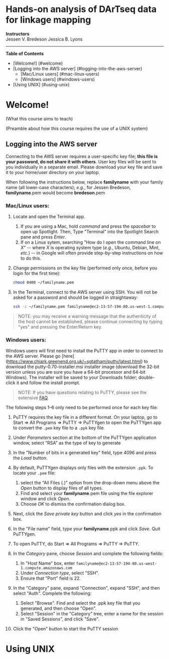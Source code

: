 Hands-on analysis of DArTseq data for linkage mapping
====================================================


__Instructors__  
Jessen V. Bredeson
Jessica B. Lyons

---

__Table of Contents__

* [Welcome!] (#welcome)
* [Logging into the AWS server] (#logging-into-the-aws-server)
  * [Mac/Linux users] (#mac-linux-users)
  * [Windows users] (#windows-users)
* [Using UNIX] (#using-unix)


# Welcome!
(What this course aims to teach)

(Preamble about how this course requires the use of a UNIX system)

## Logging into the AWS server

Connecting to the AWS server requires a user-specific key file; **this file is your password, do not share it with others**. User key files will be sent to you individually in a separate email. 
Please download your key file and save it to your home/user directory on your laptop.

When following the instructions below, replace **familyname** with your family name (all lower-case characters); *e.g.*, for Jessen Bredeson, **familyname**.pem would become **bredeson**.pem

### Mac/Linux users:

1. Locate and open the Terminal app.
    1. If you are using a Mac, hold *command* and press the *spacebar* to open up Spotlight. Then, Type "Terminal" into the Spotlight Search pane and press *Enter*.
    2. If on a Linux sytem, searching "How do I open the command line on *X*" -- where *X* is operating system type (*e.g.*, Ubuntu, Debian, Mint, *etc.*) -- in Google will often provide step-by-step instructions on how to do this.

2. Change permissions on the key file (performed only once, before you login for the first time):
   ```sh
   chmod 0400 ~/familyname.pem
   ```

3. In the Terminal, connect to the AWS server using SSH. You will not be asked for a password and should be logged in straightaway:
   ```sh
   ssh -i ~/familyname.pem familyname@ec2-13-57-194-80.us-west-1.compute.amazonaws.com
   ```

> NOTE: you may receive a warning message that the authenticity of the host cannot be established, please continue connecting by typing "yes" and pressing the Enter/Return key.

### Windows users:

Windows users will first need to install the PuTTY app in order to connect to the AWS server. Please go [here] (https://www.chiark.greenend.org.uk/~sgtatham/putty/latest.html) to download the putty-0.70-installer.msi installer image (download the 32-bit version unless you are sure you have a 64-bit processor and 64-bit Windows). The installer will be saved to your Downloads folder; double-click it and follow the install prompt.

> NOTE: If you have questions relating to PuTTY, please see the extensive [FAQ](https://www.chiark.greenend.org.uk/~sgtatham/putty/faq.html).

The following steps 1–6 only need to be performed once for each key file:
1. PuTTY requires the key file in a different format. On your laptop, go to Start => All Programs => PuTTY => PuTTYgen to open the PuTTYgen app to convert the `.pem` key file to a `.ppk` key file.

2. Under *Parameters* section at the bottom of the PuTTYgen application window, select "RSA" as the type of key to generate

3. In the "Number of bits in a generated key" field, type 4096 and press the *Load* button.

4. By default, PuTTYgen displays only files with the extension `.ppk`. To locate your `.pem` file: 
   1) select the "All Files (*.*)" option from the drop-down menu above the *Open* button to display files of all types.
   2) Find and select your **familyname**.pem file using the file explorer window and click *Open*. 
   3) Choose *OK* to dismiss the confirmation dialog box.

5. Next, click the *Save private key* button and click *yes* in the confirmation box.

6. In the "File name" field, type your **familyname**.ppk and click *Save*. Quit PuTTYgen.

7. To open PuTTY, do Start => All Programs => PuTTY => PuTTY.

8. In the *Category* pane, choose *Session* and complete the following fields:
   1) In "Host Name" box, enter ```familyname@ec2-13-57-194-80.us-west-1.compute.amazonaws.com```
   2) Under *Connection type*, select "SSH". 
   3) Ensure that "Port" field is 22.

9. In the "Category" pane, expand "Connection", expand "SSH", and then select "Auth". Complete the following: 
   1) Select "Browse". Find and select the .ppk key file that you generated, and then choose "Open". 
   2) Select "Session" in the "Category" tree, enter a name for the session in "Saved Sessions", and click "Save".
   
10. Click the "Open" button to start the PuTTY session

# Using UNIX
